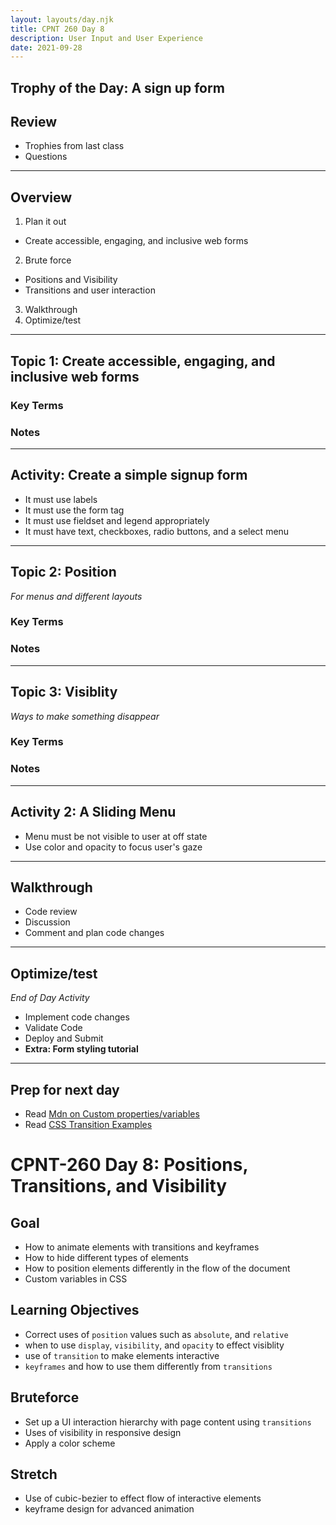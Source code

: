 ```yaml
---
layout: layouts/day.njk
title: CPNT 260 Day 8
description: User Input and User Experience
date: 2021-09-28
---
```

## Trophy of the Day: A sign up form

## Review
- Trophies from last class
- Questions

---
## Overview
1. Plan it out
  - Create accessible, engaging, and inclusive web forms
2. Brute force
  - Positions and Visibility
  - Transitions and user interaction
3. Walkthrough
4. Optimize/test

---
## Topic 1: Create accessible, engaging, and inclusive web forms

### Key Terms

### Notes

---
## Activity: Create a simple signup form
- It must use labels
- It must use the form tag
- It must use fieldset and legend appropriately
- It must have text, checkboxes, radio buttons, and a select menu

---
## Topic 2: Position
_For menus and different layouts_
### Key Terms

### Notes

---
## Topic 3: Visiblity
_Ways to make something disappear_
### Key Terms

### Notes

----
## Activity 2: A Sliding Menu
- Menu must be not visible to user at off state
- Use color and opacity to focus user's gaze

---
## Walkthrough
- Code review
- Discussion
- Comment and plan code changes

---
## Optimize/test
_End of Day Activity_
- Implement code changes
- Validate Code
- Deploy and Submit
- **Extra: Form styling tutorial**

---
## Prep for next day
- Read [Mdn on Custom properties/variables](https://developer.mozilla.org/en-US/docs/Web/CSS/Using_CSS_custom_properties)
- Read [CSS Transition Examples](https://www.freecodecamp.org/news/css-transition-examples/)

# CPNT-260 Day 8: Positions, Transitions, and Visibility

## Goal
* How to animate elements with transitions and keyframes
* How to hide different types of elements
* How to position elements differently in the flow of the document
* Custom variables in CSS
 
## Learning Objectives
* Correct uses of `position` values such as `absolute`, and `relative`
* when to use `display`, `visibility`, and `opacity` to effect visiblity
* use of `transition` to make elements interactive
* `keyframes` and how to use them differently from `transitions`

## Bruteforce
* Set up a UI interaction hierarchy with page content using `transitions`
* Uses of visibility in responsive design
* Apply a color scheme

## Stretch
* Use of cubic-bezier to effect flow of interactive elements
* keyframe design for advanced animation